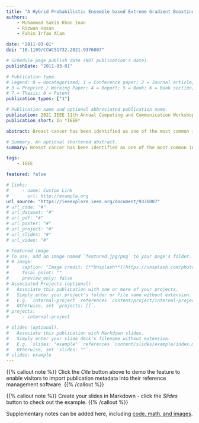 ```yaml
---
title: "A Hybrid Probabilistic Ensemble based Extreme Gradient Boosting Approach For Breast Cancer Diagnosis"
authors:
    - Muhammad Sakib Khan Inan
    - Rizwan Hasan
    - Fahim Irfan Alam

date: "2011-03-01"
doi: "10.1109/CCWC51732.2021.9376007"

# Schedule page publish date (NOT publication's date).
publishDate: "2011-03-01"

# Publication type.
# Legend: 0 = Uncategorized; 1 = Conference paper; 2 = Journal article;
# 3 = Preprint / Working Paper; 4 = Report; 5 = Book; 6 = Book section;
# 7 = Thesis; 8 = Patent
publication_types: ["1"]

# Publication name and optional abbreviated publication name.
publication: 2021 IEEE 11th Annual Computing and Communication Workshop and Conference (CCWC)
publication_short: In *IEEE*

abstract: Breast cancer has been identified as one of the most common invasive cancers and the second leading cause of cancer death among women. The survival rates have, however, improved dramatically in recent years, thanks to the advances in the screening and treatment process, hugely depending on how early the disease was detected. Along with the physicians, this had also initiated researchers all over the globe to dedicate themselves to extensive research to produce automated diagnosis strategies for breast cancer. Realizing the extraordinary potential of machine learning-based models in the biomedical domain, a large number of diagnosis methods have been proposed in this direction. In our study, we propose a hybrid unique machine learning framework that integrates individual prediction probabilities from 3 machine learning (Logistic Regression, Support Vector Machine, and K Nearest Neighbors) classifiers, then enhances the performance of these 3 classifiers through hybridization, stacking a gradient boosting algorithm over the combination of these classifiers which ultimately results in a 10 Fold Cross Validation Score of 98.4%, Recall of 100% and Precision of 97.3%. Besides, to handle the class imbalance problem we have incorporated SMOTE(Synthetic Minority Oversampling Technique) for minority classes and also Robust Scaling for normalization to deal with outliers in the dataset. In our proposed hybrid solution, we successfully adopted the breast cancer domain in every stage of our framework, starting from data pre-processing, feature extraction and finally classification. Our framework outperformed some recent state of the art studies in the breast cancer domain.

# Summary. An optional shortened abstract.
summary: Breast cancer has been identified as one of the most common invasive cancers and the second leading cause of cancer death among women. The survival rates have, however, improved dramatically in recent years, thanks to the advances in the screening and treatment process, hugely depending on how early the disease was detected. Along with the physicians, this had also initiated researchers all over the globe to dedicate themselves to extensive research to produce automated diagnosis strategies for breast cancer. Realizing the extraordinary potential of machine learning-based models in the biomedical domain, a large number of diagnosis methods have been proposed in this direction. In our study, we propose a hybrid unique machine learning framework that integrates individual prediction probabilities from 3 machine learning (Logistic Regression, Support Vector Machine, and K Nearest Neighbors) classifiers, then enhances the performance of these 3 classifiers through hybridization, stacking a gradient boosting algorithm over the combination of these classifiers which ultimately results in a 10 Fold Cross Validation Score of 98.4%, Recall of 100% and Precision of 97.3%. Besides, to handle the class imbalance problem we have incorporated SMOTE(Synthetic Minority Oversampling Technique) for minority classes and also Robust Scaling for normalization to deal with outliers in the dataset. In our proposed hybrid solution, we successfully adopted the breast cancer domain in every stage of our framework, starting from data pre-processing, feature extraction and finally classification. Our framework outperformed some recent state of the art studies in the breast cancer domain.

tags:
    - IEEE

featured: false

# links:
#     - name: Custom Link
#       url: http://example.org
url_source: "https://ieeexplore.ieee.org/document/9376007"
# url_code: "#"
# url_dataset: "#"
# url_pdf: "#"
# url_poster: "#"
# url_project: "#"
# url_slides: "#"
# url_video: "#"

# Featured image
# To use, add an image named `featured.jpg/png` to your page's folder.
# # image:
#     caption: "Image credit: [**Unsplash**](https://unsplash.com/photos/pLCdAaMFLTE)"
#     focal_point: ""
#     preview_only: false
# Associated Projects (optional).
#   Associate this publication with one or more of your projects.
#   Simply enter your project's folder or file name without extension.
#   E.g. `internal-project` references `content/project/internal-project/index.md`.
#   Otherwise, set `projects: []`.
# projects:
#     - internal-project

# Slides (optional).
#   Associate this publication with Markdown slides.
#   Simply enter your slide deck's filename without extension.
#   E.g. `slides: "example"` references `content/slides/example/index.md`.
#   Otherwise, set `slides: ""`.
# slides: example
---
```


{{% callout note %}}
Click the _Cite_ button above to demo the feature to enable visitors to import publication metadata into their reference management software.
{{% /callout %}}

{{% callout note %}}
Create your slides in Markdown - click the _Slides_ button to check out the example.
{{% /callout %}}

Supplementary notes can be added here, including [code, math, and images](https://wowchemy.com/docs/writing-markdown-latex/).
